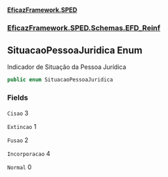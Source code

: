 #### [EficazFramework.SPED](EficazFrameworkSPED.md 'EficazFramework SPED')
### [EficazFramework.SPED.Schemas.EFD_Reinf](EficazFramework.SPED.Schemas.EFD_Reinf.md 'EficazFramework.SPED.Schemas.EFD_Reinf')

## SituacaoPessoaJuridica Enum

Indicador de Situação da Pessoa Jurídica

```csharp
public enum SituacaoPessoaJuridica
```
### Fields

<a name='EficazFramework.SPED.Schemas.EFD_Reinf.SituacaoPessoaJuridica.Cisao'></a>

`Cisao` 3

<a name='EficazFramework.SPED.Schemas.EFD_Reinf.SituacaoPessoaJuridica.Extincao'></a>

`Extincao` 1

<a name='EficazFramework.SPED.Schemas.EFD_Reinf.SituacaoPessoaJuridica.Fusao'></a>

`Fusao` 2

<a name='EficazFramework.SPED.Schemas.EFD_Reinf.SituacaoPessoaJuridica.Incorporacao'></a>

`Incorporacao` 4

<a name='EficazFramework.SPED.Schemas.EFD_Reinf.SituacaoPessoaJuridica.Normal'></a>

`Normal` 0